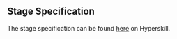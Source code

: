 ## Stage Specification

The stage specification can be found [here](https://hyperskill.org/projects/66/stages/357/implement) on Hyperskill.